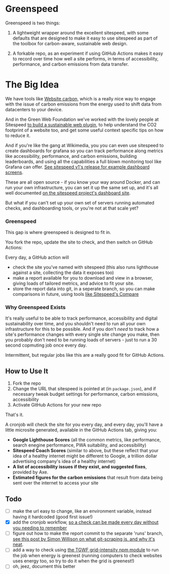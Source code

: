 # Greenspeed

Greenspeed is two things:

1. A lightweight wrapper around the excellent sitespeed, with some defaults that are designed to make it easy to use sitespeed as part of the toolbox for carbon-aware, sustainable web design.

2. A forkable repo, as an experiment if using GitHub Actions makes it easy to record over time how well a site performs, in terms of accessibility, performance, and carbon emissions from data transfer.

# The Big Idea

We have tools like [Website carbon](http://websitecarbon.com/), which is a really nice way to engage with the issue of carbon emissions from the energy used to shift data from datacenters to your device.

And in the Green Web Foundation we've worked with the lovely people at Sitespeed [to build a sustainable web plugin](https://www.thegreenwebfoundation.org/news/how-to-build-a-more-sustainable-web-with-a-little-help-from-sitespeed-io/), to help understand the CO2 footprint of a website too, and get some useful context specific tips on how to reduce it.

And if you're like the gang at Wikimedia, you you can even use sitespeed to create dashboards for grafana so you can track performance along metrics like accessibility, performance, and carbon emissions, building leaderboards, and using all the capabilities a full blown monitoring tool like Grafana can offer. [See sitespeed v1's release for example dashboard screens](https://www.sitespeed.io/sitespeed.io-14.0-browsertime-9.0/).

These are all open source - if you know your way around Docker, and can run your own infrastructure, you can set it up the same set up, and it's all well documented [on the sitespeed project's dashboard site](https://www.sitespeed.io/documentation/sitespeed.io/performance-dashboard/).

But what if you can't set up your own set of servers running automated checks, and dashboarding tools, or you're not at that scale yet?

### Greenspeed

This gap is where greenspeed is designed to fit in.

You fork the repo, update the site to check, and then switch on GitHub Actions:

Every day, a GitHub action will

- check the site you've named with sitespeed (this also runs lighthouse against a site, collecting the data it exposes too)
- make a report available for you to download and view in a browser, giving loads of tailored metrics, and advice to fit your site.
- store the report data into git, in a seperate branch, so you can make comparisons in future, using tools [like Sitespeed's Compare](https://compare.sitespeed.io/)

### Why Greenspeed Exists

It's really useful to be able to track performance, accessibility and digital sustainability over time, and you shouldn't need to run all your own infrastructure for this to be possible. And if you don't *need* to track how a site's performance changes with every single site change you make, then you probably don't need to be running loads of servers - just to run a 30 second copmuting job once every day.

Intermittent, but regular jobs like this are a really good fit for GitHub Actions.


## How to Use It

1. Fork the repo
2. Change the URL that sitespeed is pointed at (in `package.json`), and if necessary tweak budget settings for performance, carbon emissions, accessibility
3. Activate GitHub Actions for your new repo

That's it.

A cronjob will check the site for you every day, and every day, you'll have a little microsite generated, available in the GitHub Actions tab, giving you:

- **Google Lighthouse Scores** (all the common metrics, like performance, search enegine performance, PWA suitability, and accessibility)
- **Sitespeed Coach Scores** (similar to above, but these reflect that your idea of a healthy internet might be different to Google, a trillion dollar advertising company's idea of a healthy internet)
- **A list of accessibility issues if they exist, and suggested fixes**, provided by Axe.
- **Estimated figures for the carbon emissions** that result from data being sent over the internet to access your site


## Todo

- [ ] make the url easy to change, like an environment variable, instead having it hardcoded (good first issue!)
- [x] add the cronjob workflow, [so a check can be made every day without you needing to remember](https://docs.github.com/en/free-pro-team@latest/actions/reference/events-that-trigger-workflows#scheduled-events)
- [ ] figure out how to make the report commit to the separate 'runs' branch, [see this post by Simon Willison on what git-scraping is, and why it's neat](https://simonwillison.net/2020/Oct/9/git-scraping/).
- [ ] add a way to check using [the TGWF grid-intensity npm module](https://github.com/thegreenwebfoundation/grid-intensity) to run the job when energy is greenest (running computers to check websites uses energy too, so try to do it when the grid is greenest!)
- [ ] oh, jeez, document this better
